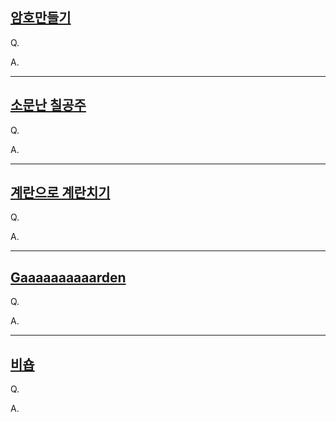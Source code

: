[암호만들기](https://www.acmicpc.net/problem/1759)
--
Q. 

A.

---
[소문난 칠공주](https://www.acmicpc.net/problem/1941)
--
Q.

A.

---
[계란으로 계란치기](https://www.acmicpc.net/problem/16987)
--
Q.

A.

---
[Gaaaaaaaaaarden](https://www.acmicpc.net/problem/18809)
--
Q.

A.

---
[비숍](https://www.acmicpc.net/problem/1799)
--
Q.

A.